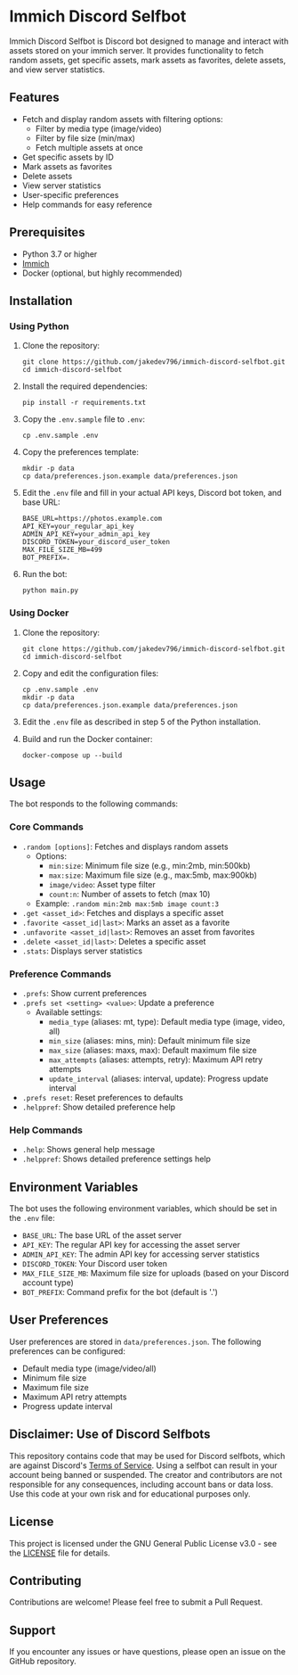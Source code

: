 Immich Discord Selfbot
================
Immich Discord Selfbot is Discord bot designed to manage and interact with assets stored on your immich server. It provides functionality to fetch random assets, get specific assets, mark assets as favorites, delete assets, and view server statistics.

## Features

- Fetch and display random assets with filtering options:
   - Filter by media type (image/video)
   - Filter by file size (min/max)
   - Fetch multiple assets at once
- Get specific assets by ID
- Mark assets as favorites
- Delete assets
- View server statistics
- User-specific preferences
- Help commands for easy reference

## Prerequisites

- Python 3.7 or higher
- [Immich](https://github.com/immich-app/immich)
- Docker (optional, but highly recommended)

## Installation

### Using Python

1. Clone the repository:
   ```
   git clone https://github.com/jakedev796/immich-discord-selfbot.git
   cd immich-discord-selfbot
   ```

2. Install the required dependencies:
   ```
   pip install -r requirements.txt
   ```

3. Copy the `.env.sample` file to `.env`:
   ```
   cp .env.sample .env
   ```

4. Copy the preferences template:
   ```
   mkdir -p data
   cp data/preferences.json.example data/preferences.json
   ```

5. Edit the `.env` file and fill in your actual API keys, Discord bot token, and base URL:
   ```
   BASE_URL=https://photos.example.com
   API_KEY=your_regular_api_key
   ADMIN_API_KEY=your_admin_api_key
   DISCORD_TOKEN=your_discord_user_token
   MAX_FILE_SIZE_MB=499
   BOT_PREFIX=.
   ```

6. Run the bot:
   ```
   python main.py
   ```

### Using Docker

1. Clone the repository:
   ```
   git clone https://github.com/jakedev796/immich-discord-selfbot.git
   cd immich-discord-selfbot
   ```

2. Copy and edit the configuration files:
   ```
   cp .env.sample .env
   mkdir -p data
   cp data/preferences.json.example data/preferences.json
   ```

3. Edit the `.env` file as described in step 5 of the Python installation.

4. Build and run the Docker container:
   ```
   docker-compose up --build
   ```

## Usage

The bot responds to the following commands:

### Core Commands
- `.random [options]`: Fetches and displays random assets
   - Options:
      - `min:size`: Minimum file size (e.g., min:2mb, min:500kb)
      - `max:size`: Maximum file size (e.g., max:5mb, max:900kb)
      - `image/video`: Asset type filter
      - `count:n`: Number of assets to fetch (max 10)
   - Example: `.random min:2mb max:5mb image count:3`
- `.get <asset_id>`: Fetches and displays a specific asset
- `.favorite <asset_id|last>`: Marks an asset as a favorite
- `.unfavorite <asset_id|last>`: Removes an asset from favorites
- `.delete <asset_id|last>`: Deletes a specific asset
- `.stats`: Displays server statistics

### Preference Commands
- `.prefs`: Show current preferences
- `.prefs set <setting> <value>`: Update a preference
   - Available settings:
      - `media_type` (aliases: mt, type): Default media type (image, video, all)
      - `min_size` (aliases: mins, min): Default minimum file size
      - `max_size` (aliases: maxs, max): Default maximum file size
      - `max_attempts` (aliases: attempts, retry): Maximum API retry attempts
      - `update_interval` (aliases: interval, update): Progress update interval
- `.prefs reset`: Reset preferences to defaults
- `.helppref`: Show detailed preference help

### Help Commands
- `.help`: Shows general help message
- `.helppref`: Shows detailed preference settings help

## Environment Variables

The bot uses the following environment variables, which should be set in the `.env` file:

- `BASE_URL`: The base URL of the asset server
- `API_KEY`: The regular API key for accessing the asset server
- `ADMIN_API_KEY`: The admin API key for accessing server statistics
- `DISCORD_TOKEN`: Your Discord user token
- `MAX_FILE_SIZE_MB`: Maximum file size for uploads (based on your Discord account type)
- `BOT_PREFIX`: Command prefix for the bot (default is '.')

## User Preferences

User preferences are stored in `data/preferences.json`. The following preferences can be configured:

- Default media type (image/video/all)
- Minimum file size
- Maximum file size
- Maximum API retry attempts
- Progress update interval

## Disclaimer: Use of Discord Selfbots

This repository contains code that may be used for Discord selfbots, which are against Discord's [Terms of Service](https://discord.com/terms). Using a selfbot can result in your account being banned or suspended. The creator and contributors are not responsible for any consequences, including account bans or data loss. Use this code at your own risk and for educational purposes only.

## License

This project is licensed under the GNU General Public License v3.0 - see the [LICENSE](LICENSE) file for details.

## Contributing

Contributions are welcome! Please feel free to submit a Pull Request.

## Support

If you encounter any issues or have questions, please open an issue on the GitHub repository.